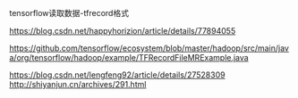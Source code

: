 tensorflow读取数据-tfrecord格式

https://blog.csdn.net/happyhorizion/article/details/77894055


https://github.com/tensorflow/ecosystem/blob/master/hadoop/src/main/java/org/tensorflow/hadoop/example/TFRecordFileMRExample.java

https://blog.csdn.net/lengfeng92/article/details/27528309
http://shiyanjun.cn/archives/291.html
